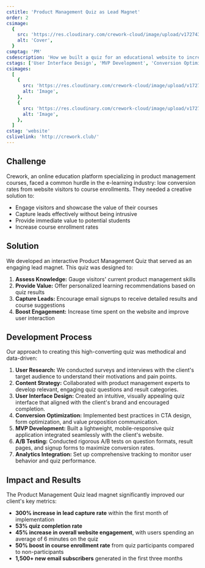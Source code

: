 ```yaml
---
cstitle: 'Product Management Quiz as Lead Magnet'
order: 2
csimage:
  {
    src: 'https://res.cloudinary.com/crework-cloud/image/upload/v1727439108/casestudies/33fff2b5-126b-45cd-8d53-2fa59fbe342b.png',
    alt: 'Cover',
  }
csmptag: 'PM'
csdescription: 'How we built a quiz for an educational website to increase the signup rate on the website.'
cstags: ['User Interface Design', 'MVP Development', 'Conversion Optimisation']
csimages:
  [
    {
      src: 'https://res.cloudinary.com/crework-cloud/image/upload/v1727439108/casestudies/33fff2b5-126b-45cd-8d53-2fa59fbe342b.png',
      alt: 'Image',
    },
    {
      src: 'https://res.cloudinary.com/crework-cloud/image/upload/v1727439129/casestudies/6b8e2d00-5967-494a-a35f-fafc09c62394.png',
      alt: 'Image',
    },
  ]
cstag: 'website'
cslivelink: 'http://crework.club/'
---
```


## Challenge

Crework, an online education platform specializing in product management courses, faced a common hurdle in the e-learning industry: low conversion rates from website visitors to course enrollments. They needed a creative solution to:

- Engage visitors and showcase the value of their courses
- Capture leads effectively without being intrusive
- Provide immediate value to potential students
- Increase course enrollment rates

## Solution

We developed an interactive Product Management Quiz that served as an engaging lead magnet. This quiz was designed to:

1. **Assess Knowledge:** Gauge visitors' current product management skills
2. **Provide Value:** Offer personalized learning recommendations based on quiz results
3. **Capture Leads:** Encourage email signups to receive detailed results and course suggestions
4. **Boost Engagement:** Increase time spent on the website and improve user interaction

## Development Process

Our approach to creating this high-converting quiz was methodical and data-driven:

1. **User Research:** We conducted surveys and interviews with the client's target audience to understand their motivations and pain points.
2. **Content Strategy:** Collaborated with product management experts to develop relevant, engaging quiz questions and result categories.
3. **User Interface Design:** Created an intuitive, visually appealing quiz interface that aligned with the client's brand and encouraged completion.
4. **Conversion Optimization:** Implemented best practices in CTA design, form optimization, and value proposition communication.
5. **MVP Development:** Built a lightweight, mobile-responsive quiz application integrated seamlessly with the client's website.
6. **A/B Testing:** Conducted rigorous A/B tests on question formats, result pages, and signup forms to maximize conversion rates.
7. **Analytics Integration:** Set up comprehensive tracking to monitor user behavior and quiz performance.

## Impact and Results

The Product Management Quiz lead magnet significantly improved our client's key metrics:

- **300% increase in lead capture rate** within the first month of implementation
- **53% quiz completion rate**
- **45% increase in overall website engagement**, with users spending an average of 6 minutes on the quiz
- **50% boost in course enrollment rate** from quiz participants compared to non-participants
- **1,500+ new email subscribers** generated in the first three months

